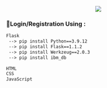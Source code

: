 <div align="center">
<img align="center" src="https://user-images.githubusercontent.com/87802556/200889232-54ece04c-a1ae-4028-b4ce-79ecdc4470b4.gif" />
  </div>


### **🐺Login/Registration Using :**    
```html                      
Flask
 --> pip install Python==3.9.12 
 --> pip install Flask==1.1.2 
 --> pip install Werkzeug==2.0.3 
 --> pip install ibm_db
 
HTML
CSS
JavaScript
```   

